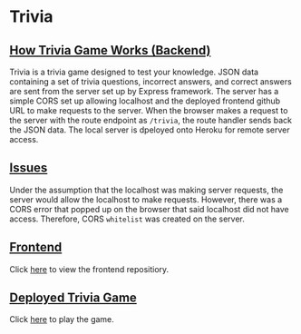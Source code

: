 # Trivia #

## <ins> How Trivia Game Works (Backend) </ins> ##
Trivia is a trivia game designed to test your knowledge. JSON data containing a set of trivia questions, incorrect answers, and correct answers are sent from the server set up by Express framework. The server has a simple CORS set up allowing localhost and the deployed frontend github URL to make requests to the server. When the browser makes a request to the server with the route endpoint as ```/trivia```, the route handler sends back the JSON data. The local server is dpeloyed onto Heroku for remote server access. 

## <ins> Issues </ins> ##
Under the assumption that the localhost was making server requests, the server would allow the localhost to make requests. However, there was a CORS error that popped up on the browser that said localhost did not have access. Therefore, CORS ```whitelist``` was created on the server. 

## <ins> Frontend </ins> ##
Click [here](https://github.com/krislee/tandem-apprentice-coding-challenge-frontend) to view the frontend repositiory. 

## <ins> Deployed Trivia Game </ins> ##
Click [here](https://tandem-apprenticeship-coding-challenge.netlify.app) to play the game.

